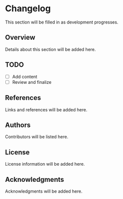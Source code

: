 # Changelog
<!-- Placeholder for documentation content -->
This section will be filled in as development progresses.

## Overview
Details about this section will be added here.

## TODO
- [ ] Add content
- [ ] Review and finalize

## References
Links and references will be added here.

## Authors
Contributors will be listed here.

## License
License information will be added here.

## Acknowledgments
Acknowledgments will be added here.

